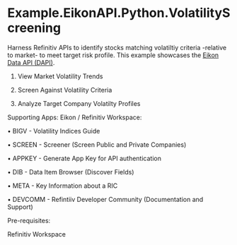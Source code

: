 # Example.EikonAPI.Python.VolatilityScreening

Harness Refinitiv APIs to identify stocks matching volatiltiy criteria -relative to market- to meet target risk profile.
This example showcases the [Eikon Data API (DAPI)](https://developers.refinitiv.com/en/api-catalog/eikon/eikon-data-api). 

1) View Market Volatility Trends

2) Screen Against Volatility Criteria

3) Analyze Target Company Volatilty Profiles




Supporting Apps: Eikon / Refinitiv Workspace:

• BIGV - Volatility Indices Guide

• SCREEN - Screener (Screen Public and Private Companies)

• APPKEY - Generate App Key for API authentication

• DIB - Data Item Browser (Discover Fields)

• META - Key Information about a RIC

• DEVCOMM - Refintiiv Developer Community (Documentation and Support)

Pre-requisites:

Refinitiv Workspace
